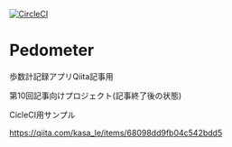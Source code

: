 [![CircleCI](https://circleci.com/gh/le-kamba/qiita_pedometer/tree/feature%2Fqiita_10_sub%2Fcircleci.svg?style=svg)](https://circleci.com/gh/le-kamba/qiita_pedometer/tree/feature%2Fqiita_10_sub%2Fcircleci)

# Pedometer
歩数計記録アプリQiita記事用

第10回記事向けプロジェクト(記事終了後の状態)

CicleCI用サンプル

https://qiita.com/kasa_le/items/68098dd9fb04c542bdd5